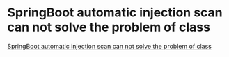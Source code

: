 # SpringBoot automatic injection  scan can not solve the problem of class
[SpringBoot automatic injection  scan can not solve the problem of class](https://aiwithcloud.com/2022/09/19/springboot_automatic_injection__scan_can_not_solve_the_problem_of_class/)
